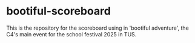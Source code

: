 # bootiful-scoreboard
This is the repository for the scoreboard using in 'bootiful adventure', the C4's main event for the school festival 2025 in TUS.
